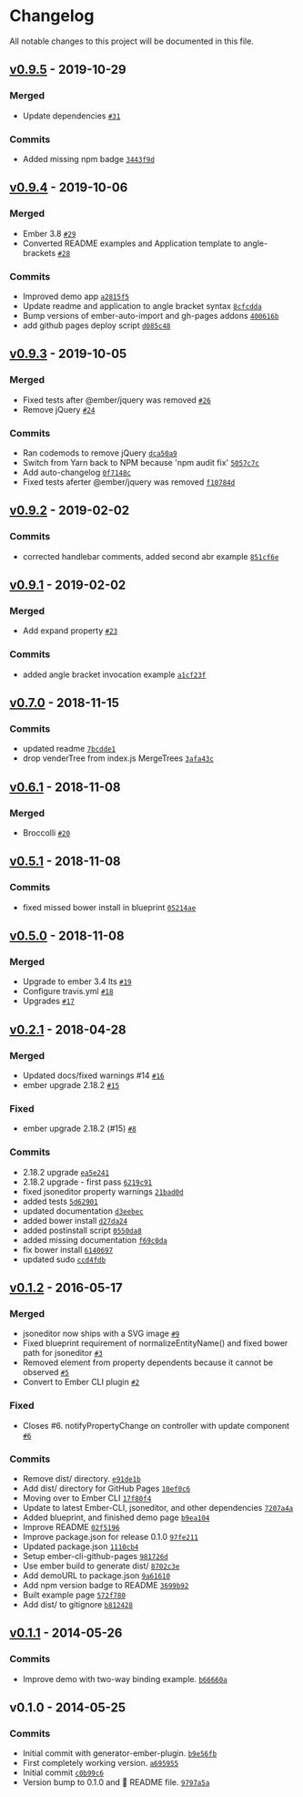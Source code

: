 # Changelog

All notable changes to this project will be documented in this file.

## [v0.9.5](https://github.com/Glavin001/ember-jsoneditor/compare/v0.9.4...v0.9.5) - 2019-10-29

### Merged

- Update dependencies [`#31`](https://github.com/Glavin001/ember-jsoneditor/pull/31)

### Commits

- Added missing npm badge [`3443f9d`](https://github.com/Glavin001/ember-jsoneditor/commit/3443f9d2ce3f45631d3a36337e04fa3652647102)

## [v0.9.4](https://github.com/Glavin001/ember-jsoneditor/compare/v0.9.3...v0.9.4) - 2019-10-06

### Merged

- Ember 3.8 [`#29`](https://github.com/Glavin001/ember-jsoneditor/pull/29)
- Converted README examples and Application template to angle-brackets [`#28`](https://github.com/Glavin001/ember-jsoneditor/pull/28)

### Commits

- Improved demo app [`a2815f5`](https://github.com/Glavin001/ember-jsoneditor/commit/a2815f54aaa183d5933489677c27eb0350afa603)
- Update readme and application to angle bracket syntax [`8cfcdda`](https://github.com/Glavin001/ember-jsoneditor/commit/8cfcdda4220d309c16dd8687b9318c309cadb2cb)
- Bump versions of ember-auto-import and gh-pages addons [`400616b`](https://github.com/Glavin001/ember-jsoneditor/commit/400616b89771c6c210a0d4561d7a5d4eae65b0e3)
- add github pages deploy script [`d085c48`](https://github.com/Glavin001/ember-jsoneditor/commit/d085c4805efba7caa4bb7cf97731299090a4805c)

## [v0.9.3](https://github.com/Glavin001/ember-jsoneditor/compare/v0.9.2...v0.9.3) - 2019-10-05

### Merged

- Fixed tests after @ember/jquery was removed [`#26`](https://github.com/Glavin001/ember-jsoneditor/pull/26)
- Remove jQuery [`#24`](https://github.com/Glavin001/ember-jsoneditor/pull/24)

### Commits

- Ran codemods to remove jQuery [`dca50a9`](https://github.com/Glavin001/ember-jsoneditor/commit/dca50a93e089bf5197cafdb9dff26eab5b3eabea)
- Switch from Yarn back to NPM because &#x27;npm audit fix&#x27; [`5057c7c`](https://github.com/Glavin001/ember-jsoneditor/commit/5057c7c36235b628775d402e36f1d941eaebc045)
- Add auto-changelog [`0f7148c`](https://github.com/Glavin001/ember-jsoneditor/commit/0f7148c2fe46a4b7cdbd4afd9e3c168b7b88aaf5)
- Fixed tests aferter @ember/jquery was removed [`f10784d`](https://github.com/Glavin001/ember-jsoneditor/commit/f10784d84897fb3c58cbcc6fd651e91e259e2380)

## [v0.9.2](https://github.com/Glavin001/ember-jsoneditor/compare/v0.9.1...v0.9.2) - 2019-02-02

### Commits

- corrected handlebar comments, added second abr example [`851cf6e`](https://github.com/Glavin001/ember-jsoneditor/commit/851cf6e99e669f4ffe0b2e7ef5f6a592375a7981)

## [v0.9.1](https://github.com/Glavin001/ember-jsoneditor/compare/v0.7.0...v0.9.1) - 2019-02-02

### Merged

- Add expand property [`#23`](https://github.com/Glavin001/ember-jsoneditor/pull/23)

### Commits

- added angle bracket invocation example [`a1cf23f`](https://github.com/Glavin001/ember-jsoneditor/commit/a1cf23f6d26756fc9e0acc8efe5743d5650fdabf)

## [v0.7.0](https://github.com/Glavin001/ember-jsoneditor/compare/v0.6.1...v0.7.0) - 2018-11-15

### Commits

- updated readme [`7bcdde1`](https://github.com/Glavin001/ember-jsoneditor/commit/7bcdde124293b0455083c00680abaf66e9502d56)
- drop venderTree from index.js MergeTrees [`3afa43c`](https://github.com/Glavin001/ember-jsoneditor/commit/3afa43c03eac1ee5afd6833468e08918435f428f)

## [v0.6.1](https://github.com/Glavin001/ember-jsoneditor/compare/v0.5.1...v0.6.1) - 2018-11-08

### Merged

- Broccolli [`#20`](https://github.com/Glavin001/ember-jsoneditor/pull/20)

## [v0.5.1](https://github.com/Glavin001/ember-jsoneditor/compare/v0.5.0...v0.5.1) - 2018-11-08

### Commits

- fixed missed bower install in blueprint [`05214ae`](https://github.com/Glavin001/ember-jsoneditor/commit/05214ae8e55704fcc6a75275621ad76256679b37)

## [v0.5.0](https://github.com/Glavin001/ember-jsoneditor/compare/v0.2.1...v0.5.0) - 2018-11-08

### Merged

- Upgrade to ember 3.4 lts [`#19`](https://github.com/Glavin001/ember-jsoneditor/pull/19)
- Configure travis.yml [`#18`](https://github.com/Glavin001/ember-jsoneditor/pull/18)
- Upgrades [`#17`](https://github.com/Glavin001/ember-jsoneditor/pull/17)

## [v0.2.1](https://github.com/Glavin001/ember-jsoneditor/compare/v0.1.2...v0.2.1) - 2018-04-28

### Merged

- Updated docs/fixed warnings #14 [`#16`](https://github.com/Glavin001/ember-jsoneditor/pull/16)
- ember upgrade 2.18.2 [`#15`](https://github.com/Glavin001/ember-jsoneditor/pull/15)

### Fixed

- ember upgrade 2.18.2 (#15) [`#8`](https://github.com/Glavin001/ember-jsoneditor/issues/8)

### Commits

- 2.18.2 upgrade [`ea5e241`](https://github.com/Glavin001/ember-jsoneditor/commit/ea5e241973d1571e1d8bb84cb99aeb40065cc68c)
- 2.18.2 upgrade - first pass [`6219c91`](https://github.com/Glavin001/ember-jsoneditor/commit/6219c91f16635dd03bda472424d5b9974310ffb0)
- fixed jsoneditor property warnings [`21bad0d`](https://github.com/Glavin001/ember-jsoneditor/commit/21bad0d1d937b2d3a31fe40691721c76c99ab2b2)
- added tests [`5d62901`](https://github.com/Glavin001/ember-jsoneditor/commit/5d6290193448a5f1567cd6c63cc844017875db27)
- updated documentation [`d3eebec`](https://github.com/Glavin001/ember-jsoneditor/commit/d3eebecb60f1d7fc42ed8db300390fb0e7249888)
- added bower install [`d27da24`](https://github.com/Glavin001/ember-jsoneditor/commit/d27da247e6d3508b6dff2d5b79a60a15dcfef19c)
- added postinstall script [`0550da8`](https://github.com/Glavin001/ember-jsoneditor/commit/0550da87d4ca8b47926750810db3703af73fe5db)
- added missing documentation [`f69c0da`](https://github.com/Glavin001/ember-jsoneditor/commit/f69c0dafc520ed267e8535c5e2986d91ab73bbb8)
- fix bower install [`6140697`](https://github.com/Glavin001/ember-jsoneditor/commit/6140697a0ce1298c41c1d2ec5b714dc8d8105c75)
- updated sudo [`ccd4fdb`](https://github.com/Glavin001/ember-jsoneditor/commit/ccd4fdb0c1a7a19b34beedf76faf6dafeecedb31)

## [v0.1.2](https://github.com/Glavin001/ember-jsoneditor/compare/v0.1.1...v0.1.2) - 2016-05-17

### Merged

- jsoneditor now ships with a SVG image [`#9`](https://github.com/Glavin001/ember-jsoneditor/pull/9)
- Fixed blueprint requirement of normalizeEntityName() and fixed bower path for jsoneditor [`#3`](https://github.com/Glavin001/ember-jsoneditor/pull/3)
- Removed element from property dependents because it cannot be observed [`#5`](https://github.com/Glavin001/ember-jsoneditor/pull/5)
- Convert to Ember CLI plugin [`#2`](https://github.com/Glavin001/ember-jsoneditor/pull/2)

### Fixed

- Closes #6. notifyPropertyChange on controller with update component [`#6`](https://github.com/Glavin001/ember-jsoneditor/issues/6)

### Commits

- Remove dist/ directory. [`e91de1b`](https://github.com/Glavin001/ember-jsoneditor/commit/e91de1bb03368a28ba6e16ae5c1ee6eb1c43ee90)
- Add dist/ directory for GitHub Pages [`10ef0c6`](https://github.com/Glavin001/ember-jsoneditor/commit/10ef0c6221c54acae07ee5303a69f5cdf77b2cfd)
- Moving over to Ember CLI [`17f80f4`](https://github.com/Glavin001/ember-jsoneditor/commit/17f80f4826d2f095166e36fc7008cc6705d0bd65)
- Update to latest Ember-CLI, jsoneditor, and other dependencies [`7207a4a`](https://github.com/Glavin001/ember-jsoneditor/commit/7207a4a23687bebad5f9d8ad3593a06e64a9d65b)
- Added blueprint, and finished demo page [`b9ea104`](https://github.com/Glavin001/ember-jsoneditor/commit/b9ea1047a260aa81a2a8a653c956fe95fa332fea)
- Improve README [`02f5196`](https://github.com/Glavin001/ember-jsoneditor/commit/02f51963116df77dd9720d1767f887bb371c6a45)
- Improve package.json for release 0.1.0 [`97fe211`](https://github.com/Glavin001/ember-jsoneditor/commit/97fe2114538341903155710e9faece9bbf13c9fd)
- Updated package.json [`1110cb4`](https://github.com/Glavin001/ember-jsoneditor/commit/1110cb4b4d1abec94f11fe37afdb8b81d97c6819)
- Setup ember-cli-github-pages [`981726d`](https://github.com/Glavin001/ember-jsoneditor/commit/981726d158080f48d0b67e34676c32101899358f)
- Use ember build to generate dist/ [`8702c3e`](https://github.com/Glavin001/ember-jsoneditor/commit/8702c3e13d0ad1239117c2d3ebc28a67950c3004)
- Add demoURL to package.json [`9a61610`](https://github.com/Glavin001/ember-jsoneditor/commit/9a61610dbf0edd5ec8a5e9d456065507cbe82710)
- Add npm version badge to README [`3699b92`](https://github.com/Glavin001/ember-jsoneditor/commit/3699b92da71e17be59f98595d1ea91ccb65dde9a)
- Built example page [`572f780`](https://github.com/Glavin001/ember-jsoneditor/commit/572f780caf37e583652c52404e24e582c22cbc52)
- Add dist/ to gitignore [`b812428`](https://github.com/Glavin001/ember-jsoneditor/commit/b81242865ada94afe3c49298d3080f733178cdec)

## [v0.1.1](https://github.com/Glavin001/ember-jsoneditor/compare/v0.1.0...v0.1.1) - 2014-05-26

### Commits

- Improve demo with two-way binding example. [`b66660a`](https://github.com/Glavin001/ember-jsoneditor/commit/b66660ac1d990dac827e59e163d1a657d6b62875)

## v0.1.0 - 2014-05-25

### Commits

- Initial commit with generator-ember-plugin. [`b9e56fb`](https://github.com/Glavin001/ember-jsoneditor/commit/b9e56fb26d52c3702f236393592b9c93d284094d)
- First completely working version. [`a695955`](https://github.com/Glavin001/ember-jsoneditor/commit/a695955b3ff2a20cd26b6ca5ef31edd95019673c)
- Initial commit [`c0b99c6`](https://github.com/Glavin001/ember-jsoneditor/commit/c0b99c644052f97b112ddc9d626cb100f5427475)
- Version bump to 0.1.0 and :lipstick: README file. [`9797a5a`](https://github.com/Glavin001/ember-jsoneditor/commit/9797a5ad143dd97db1d8f62e0e01ef2e445b009a)
